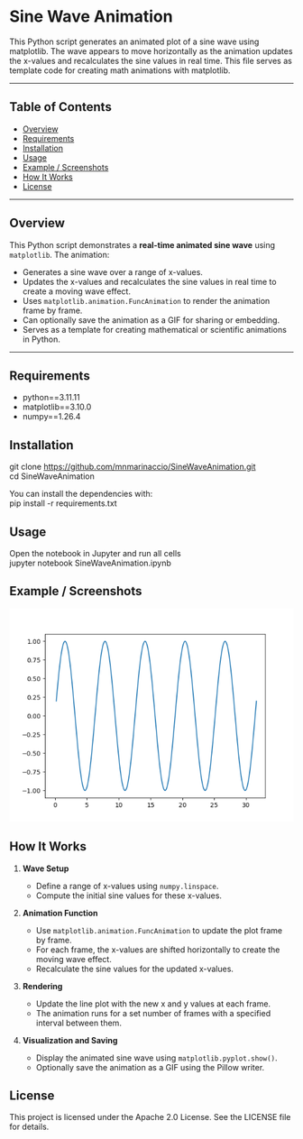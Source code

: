 # Sine Wave Animation
This Python script generates an animated plot of a sine wave using matplotlib.  The wave appears to move horizontally as the animation updates the x-values and recalculates the sine values in real time. This file serves as template code for creating math animations with matplotlib.

---

## Table of Contents
- [Overview](#overview)
- [Requirements](#requirements)
- [Installation](#installation)
- [Usage](#usage)
- [Example / Screenshots](#example--screenshots)
- [How It Works](#how-it-works)
- [License](#license)

---

## Overview

This Python script demonstrates a **real-time animated sine wave** using `matplotlib`. The animation:

- Generates a sine wave over a range of x-values.
- Updates the x-values and recalculates the sine values in real time to create a moving wave effect.
- Uses `matplotlib.animation.FuncAnimation` to render the animation frame by frame.
- Can optionally save the animation as a GIF for sharing or embedding.
- Serves as a template for creating mathematical or scientific animations in Python.


---

## Requirements
- python==3.11.11
- matplotlib==3.10.0
- numpy==1.26.4

## Installation
git clone https://github.com/mnmarinaccio/SineWaveAnimation.git <br />
cd SineWaveAnimation

You can install the dependencies with: <br />
pip install -r requirements.txt

## Usage
Open the notebook in Jupyter and run all cells <br />
jupyter notebook SineWaveAnimation.ipynb

## Example / Screenshots
![Sine Wave Animation Example](images/sine_wave.gif)


## How It Works

1. **Wave Setup**
   - Define a range of x-values using `numpy.linspace`.
   - Compute the initial sine values for these x-values.

2. **Animation Function**
   - Use `matplotlib.animation.FuncAnimation` to update the plot frame by frame.
   - For each frame, the x-values are shifted horizontally to create the moving wave effect.
   - Recalculate the sine values for the updated x-values.

3. **Rendering**
   - Update the line plot with the new x and y values at each frame.
   - The animation runs for a set number of frames with a specified interval between them.

4. **Visualization and Saving**
   - Display the animated sine wave using `matplotlib.pyplot.show()`.
   - Optionally save the animation as a GIF using the Pillow writer.

## License
This project is licensed under the Apache 2.0 License. See the LICENSE file for details.
